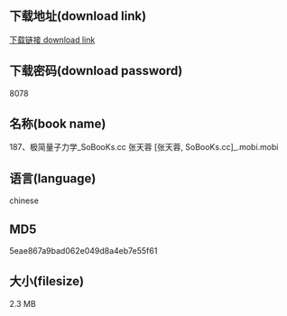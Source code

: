 ## 下载地址(download link)
[下载链接 download link](https://voluble-croquembouche-d321dc.netlify.app/?s=187%E3%80%81%E6%9E%81%E7%AE%80%E9%87%8F%E5%AD%90%E5%8A%9B%E5%AD%A6_SoBooKs.cc+%E5%BC%A0%E5%A4%A9%E8%93%89+%5B%E5%BC%A0%E5%A4%A9%E8%93%89%2C+SoBooKs.cc%5D_.mobi)

## 下载密码(download password)
8078

## 名称(book name)
187、极简量子力学_SoBooKs.cc 张天蓉 [张天蓉, SoBooKs.cc]_.mobi.mobi

## 语言(language)
chinese

## MD5
5eae867a9bad062e049d8a4eb7e55f61

## 大小(filesize)
2.3 MB

